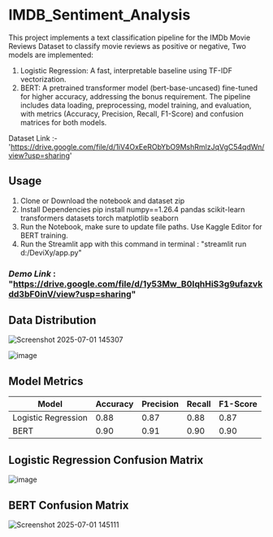 # IMDB_Sentiment_Analysis
This project implements a text classification pipeline for the IMDb Movie Reviews Dataset to classify movie reviews as positive or negative, Two models are implemented:
1. Logistic Regression: A fast, interpretable baseline using TF-IDF vectorization.
2. BERT: A pretrained transformer model (bert-base-uncased) fine-tuned for higher accuracy, addressing the bonus requirement.
The pipeline includes data loading, preprocessing, model training, and evaluation, with metrics (Accuracy, Precision, Recall, F1-Score) and confusion matrices for both models.

Dataset Link :- 'https://drive.google.com/file/d/1iV4OxEeRObYbO9MshRmlzJqVgC54qdWn/view?usp=sharing'

## Usage
1. Clone or Download the notebook and dataset zip
2. Install Dependencies
   pip install numpy==1.26.4 pandas scikit-learn transformers datasets torch matplotlib seaborn
3. Run the Notebook, make sure to update file paths. Use Kaggle Editor for BERT training.
4. Run the Streamlit app with this command in terminal : "streamlit run d:/DeviXy/app.py"

### *Demo Link* : "https://drive.google.com/file/d/1y53Mw_B0IqhHiS3g9ufazvkdd3bF0inV/view?usp=sharing"

## Data Distribution
![Screenshot 2025-07-01 145307](https://github.com/user-attachments/assets/40b66986-d315-437c-b68d-b6f1186a98ad)

![image](https://github.com/user-attachments/assets/30edb940-a0ba-425f-bedb-a00f0173c2ac)

## Model Metrics
| Model             | Accuracy | Precision | Recall | F1-Score |
|-------------------|----------|-----------|--------|----------|
| Logistic Regression| 0.88   | 0.87      | 0.88   | 0.87     |
| BERT              | 0.90      | 0.91         | 0.90      | 0.90     |

## Logistic Regression Confusion Matrix
![image](https://github.com/user-attachments/assets/85d4b2d6-650b-44bc-94e1-e14359f83320)

## BERT Confusion Matrix
![Screenshot 2025-07-01 145111](https://github.com/user-attachments/assets/0b6bcf53-2cc6-4a1e-88c3-1dc86b62a04f)


